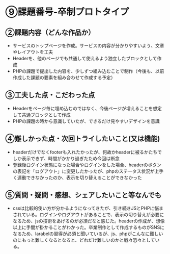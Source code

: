 # ⑨課題番号-卒制プロトタイプ

## ②課題内容（どんな作品か）

- サービスのトップページを作成。サービスの内容が分かりやすいよう、文章やレイアウトを工夫
- Headerを、他のページでも共通して使えるよう独立したブロックとして作成
- PHPの課題で提出した内容を、少しずつ組み込むことで制作（今後も、以前作成した課題の要素を組み合わせて作成する予定）

## ③工夫した点・こだわった点

- Headerをページ毎に埋め込むのではなく、今後ページが増えることを想定して共通ブロックとして作成
- PHPの課題の時から意識していたが、できるだけ見やすいデザインを意識

## ④難しかった点・次回トライしたいこと(又は機能)

- headerだけでなくfooterも入れたかったが、何故かheaderに被るかたちでしか表示できず、時間がかかり過ぎたため今回は断念
- 登録後ログイン状態になった場合やログインをした場合、headerのボタンの表記を「ログアウト」に変更したかったが、phpのステータス状況が上手く連動できなかったのか、表示を切り替えることができなかった

## ⑤質問・疑問・感想、シェアしたいこと等なんでも
- cssは比較的使い方が分かるようになってきたが、引き続きJSとPHPに悩まされている。ログインやログアウトがあることで、表示の切り替えが必要になるため、jsの技術をあげるのが必須だなと感じた。headerの作成が、想像以上に手間が掛かることがわかった。卒業制作として作成するものがSNSになるため、larabelの習得が必須と聞いているが、js、phpがこんなに難しいのにもっと難しくなるとなると、どれだけ難しいのかと戦々恐々としている。
